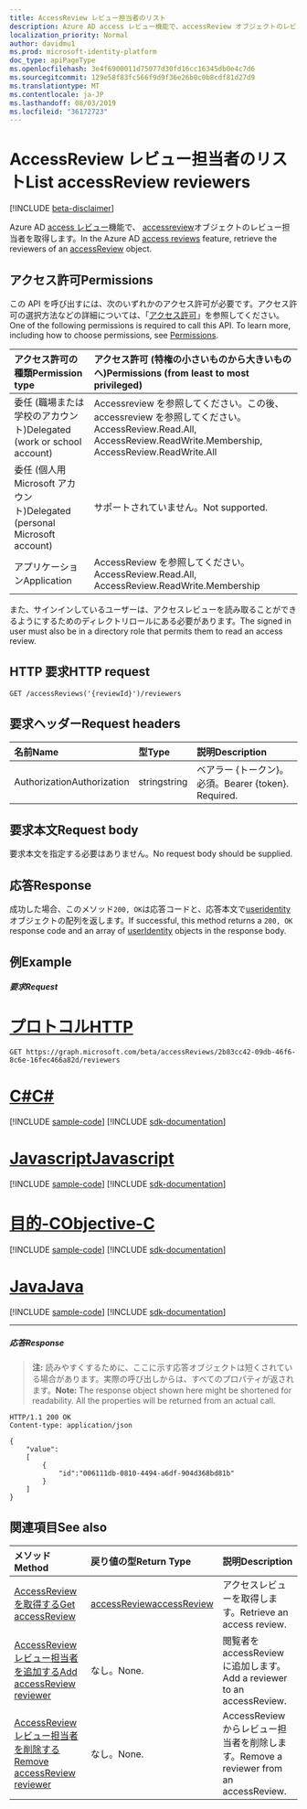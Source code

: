 ```yaml
---
title: AccessReview レビュー担当者のリスト
description: Azure AD access レビュー機能で、accessReview オブジェクトのレビュー担当者を取得します。
localization_priority: Normal
author: davidmu1
ms.prod: microsoft-identity-platform
doc_type: apiPageType
ms.openlocfilehash: 3e4f6900011d75077d30fd16cc16345db0e4c7d6
ms.sourcegitcommit: 129e58f83fc566f9d9f36e26b0c0b8cdf81d27d9
ms.translationtype: MT
ms.contentlocale: ja-JP
ms.lasthandoff: 08/03/2019
ms.locfileid: "36172723"
---
```

# <a name="list-accessreview-reviewers"></a><span data-ttu-id="a9f7a-103">AccessReview レビュー担当者のリスト</span><span class="sxs-lookup"><span data-stu-id="a9f7a-103">List accessReview reviewers</span></span>

[!INCLUDE [beta-disclaimer](../../includes/beta-disclaimer.md)]

<span data-ttu-id="a9f7a-104">Azure AD [access レビュー](../resources/accessreviews-root.md)機能で、 [accessreview](../resources/accessreview.md)オブジェクトのレビュー担当者を取得します。</span><span class="sxs-lookup"><span data-stu-id="a9f7a-104">In the Azure AD [access reviews](../resources/accessreviews-root.md) feature, retrieve the reviewers of an [accessReview](../resources/accessreview.md) object.</span></span>
## <a name="permissions"></a><span data-ttu-id="a9f7a-105">アクセス許可</span><span class="sxs-lookup"><span data-stu-id="a9f7a-105">Permissions</span></span>
<span data-ttu-id="a9f7a-p101">この API を呼び出すには、次のいずれかのアクセス許可が必要です。アクセス許可の選択方法などの詳細については、「[アクセス許可](/graph/permissions-reference)」を参照してください。</span><span class="sxs-lookup"><span data-stu-id="a9f7a-p101">One of the following permissions is required to call this API. To learn more, including how to choose permissions, see [Permissions](/graph/permissions-reference).</span></span>

|<span data-ttu-id="a9f7a-108">アクセス許可の種類</span><span class="sxs-lookup"><span data-stu-id="a9f7a-108">Permission type</span></span>                        | <span data-ttu-id="a9f7a-109">アクセス許可 (特権の小さいものから大きいものへ)</span><span class="sxs-lookup"><span data-stu-id="a9f7a-109">Permissions (from least to most privileged)</span></span>              |
|:--------------------------------------|:---------------------------------------------------------|
|<span data-ttu-id="a9f7a-110">委任 (職場または学校のアカウント)</span><span class="sxs-lookup"><span data-stu-id="a9f7a-110">Delegated (work or school account)</span></span>     | <span data-ttu-id="a9f7a-111">Accessreview を参照してください。この後、accessreview を参照してください。</span><span class="sxs-lookup"><span data-stu-id="a9f7a-111">AccessReview.Read.All, AccessReview.ReadWrite.Membership, AccessReview.ReadWrite.All</span></span> |
|<span data-ttu-id="a9f7a-112">委任 (個人用 Microsoft アカウント)</span><span class="sxs-lookup"><span data-stu-id="a9f7a-112">Delegated (personal Microsoft account)</span></span> | <span data-ttu-id="a9f7a-113">サポートされていません。</span><span class="sxs-lookup"><span data-stu-id="a9f7a-113">Not supported.</span></span> |
|<span data-ttu-id="a9f7a-114">アプリケーション</span><span class="sxs-lookup"><span data-stu-id="a9f7a-114">Application</span></span>                            | <span data-ttu-id="a9f7a-115">AccessReview を参照してください。</span><span class="sxs-lookup"><span data-stu-id="a9f7a-115">AccessReview.Read.All, AccessReview.ReadWrite.Membership</span></span>  |


 <span data-ttu-id="a9f7a-116">また、サインインしているユーザーは、アクセスレビューを読み取ることができるようにするためのディレクトリロールにある必要があります。</span><span class="sxs-lookup"><span data-stu-id="a9f7a-116">The signed in user must also be in a directory role that permits them to read an access review.</span></span>

## <a name="http-request"></a><span data-ttu-id="a9f7a-117">HTTP 要求</span><span class="sxs-lookup"><span data-stu-id="a9f7a-117">HTTP request</span></span>
<!-- { "blockType": "ignored" } -->
```http
GET /accessReviews('{reviewId}')/reviewers
```
## <a name="request-headers"></a><span data-ttu-id="a9f7a-118">要求ヘッダー</span><span class="sxs-lookup"><span data-stu-id="a9f7a-118">Request headers</span></span>
| <span data-ttu-id="a9f7a-119">名前</span><span class="sxs-lookup"><span data-stu-id="a9f7a-119">Name</span></span>         | <span data-ttu-id="a9f7a-120">型</span><span class="sxs-lookup"><span data-stu-id="a9f7a-120">Type</span></span>        | <span data-ttu-id="a9f7a-121">説明</span><span class="sxs-lookup"><span data-stu-id="a9f7a-121">Description</span></span> |
|:-------------|:------------|:------------|
| <span data-ttu-id="a9f7a-122">Authorization</span><span class="sxs-lookup"><span data-stu-id="a9f7a-122">Authorization</span></span> | <span data-ttu-id="a9f7a-123">string</span><span class="sxs-lookup"><span data-stu-id="a9f7a-123">string</span></span> | <span data-ttu-id="a9f7a-p102">ベアラー \{トークン\}。必須。</span><span class="sxs-lookup"><span data-stu-id="a9f7a-p102">Bearer \{token\}. Required.</span></span> |

## <a name="request-body"></a><span data-ttu-id="a9f7a-126">要求本文</span><span class="sxs-lookup"><span data-stu-id="a9f7a-126">Request body</span></span>
<span data-ttu-id="a9f7a-127">要求本文を指定する必要はありません。</span><span class="sxs-lookup"><span data-stu-id="a9f7a-127">No request body should be supplied.</span></span>

## <a name="response"></a><span data-ttu-id="a9f7a-128">応答</span><span class="sxs-lookup"><span data-stu-id="a9f7a-128">Response</span></span>
<span data-ttu-id="a9f7a-129">成功した場合、このメソッド`200, OK`は応答コードと、応答本文で[useridentity](../resources/useridentity.md)オブジェクトの配列を返します。</span><span class="sxs-lookup"><span data-stu-id="a9f7a-129">If successful, this method returns a `200, OK` response code and an array of [userIdentity](../resources/useridentity.md) objects in the response body.</span></span>

## <a name="example"></a><span data-ttu-id="a9f7a-130">例</span><span class="sxs-lookup"><span data-stu-id="a9f7a-130">Example</span></span>
##### <a name="request"></a><span data-ttu-id="a9f7a-131">要求</span><span class="sxs-lookup"><span data-stu-id="a9f7a-131">Request</span></span>


# <a name="httptabhttp"></a>[<span data-ttu-id="a9f7a-132">プロトコル</span><span class="sxs-lookup"><span data-stu-id="a9f7a-132">HTTP</span></span>](#tab/http)
<!-- {
  "blockType": "request",
  "name": "get_accessReview_reviewers"
}-->
```http
GET https://graph.microsoft.com/beta/accessReviews/2b83cc42-09db-46f6-8c6e-16fec466a82d/reviewers
```
# <a name="ctabcsharp"></a>[<span data-ttu-id="a9f7a-133">C#</span><span class="sxs-lookup"><span data-stu-id="a9f7a-133">C#</span></span>](#tab/csharp)
[!INCLUDE [sample-code](../includes/snippets/csharp/get-accessreview-reviewers-csharp-snippets.md)]
[!INCLUDE [sdk-documentation](../includes/snippets/snippets-sdk-documentation-link.md)]

# <a name="javascripttabjavascript"></a>[<span data-ttu-id="a9f7a-134">Javascript</span><span class="sxs-lookup"><span data-stu-id="a9f7a-134">Javascript</span></span>](#tab/javascript)
[!INCLUDE [sample-code](../includes/snippets/javascript/get-accessreview-reviewers-javascript-snippets.md)]
[!INCLUDE [sdk-documentation](../includes/snippets/snippets-sdk-documentation-link.md)]

# <a name="objective-ctabobjc"></a>[<span data-ttu-id="a9f7a-135">目的-C</span><span class="sxs-lookup"><span data-stu-id="a9f7a-135">Objective-C</span></span>](#tab/objc)
[!INCLUDE [sample-code](../includes/snippets/objc/get-accessreview-reviewers-objc-snippets.md)]
[!INCLUDE [sdk-documentation](../includes/snippets/snippets-sdk-documentation-link.md)]

# <a name="javatabjava"></a>[<span data-ttu-id="a9f7a-136">Java</span><span class="sxs-lookup"><span data-stu-id="a9f7a-136">Java</span></span>](#tab/java)
[!INCLUDE [sample-code](../includes/snippets/java/get-accessreview-reviewers-java-snippets.md)]
[!INCLUDE [sdk-documentation](../includes/snippets/snippets-sdk-documentation-link.md)]

---


##### <a name="response"></a><span data-ttu-id="a9f7a-137">応答</span><span class="sxs-lookup"><span data-stu-id="a9f7a-137">Response</span></span>
><span data-ttu-id="a9f7a-p103">**注:** 読みやすくするために、ここに示す応答オブジェクトは短くされている場合があります。実際の呼び出しからは、すべてのプロパティが返されます。</span><span class="sxs-lookup"><span data-stu-id="a9f7a-p103">**Note:** The response object shown here might be shortened for readability. All the properties will be returned from an actual call.</span></span>
<!-- {
  "blockType": "response",
  "truncated": true,
  "@odata.type": "microsoft.graph.userIdentity",
  "isCollection": "true"
} -->
```http
HTTP/1.1 200 OK
Content-type: application/json

{
    "value":
    [
        {
            "id":"006111db-0810-4494-a6df-904d368bd81b"
        }
    ]
}
```

## <a name="see-also"></a><span data-ttu-id="a9f7a-140">関連項目</span><span class="sxs-lookup"><span data-stu-id="a9f7a-140">See also</span></span>

| <span data-ttu-id="a9f7a-141">メソッド</span><span class="sxs-lookup"><span data-stu-id="a9f7a-141">Method</span></span>           | <span data-ttu-id="a9f7a-142">戻り値の型</span><span class="sxs-lookup"><span data-stu-id="a9f7a-142">Return Type</span></span>    |<span data-ttu-id="a9f7a-143">説明</span><span class="sxs-lookup"><span data-stu-id="a9f7a-143">Description</span></span>|
|:---------------|:--------|:----------|
|[<span data-ttu-id="a9f7a-144">AccessReview を取得する</span><span class="sxs-lookup"><span data-stu-id="a9f7a-144">Get accessReview</span></span>](accessreview-get.md) |  [<span data-ttu-id="a9f7a-145">accessReview</span><span class="sxs-lookup"><span data-stu-id="a9f7a-145">accessReview</span></span>](../resources/accessreview.md) |  <span data-ttu-id="a9f7a-146">アクセスレビューを取得します。</span><span class="sxs-lookup"><span data-stu-id="a9f7a-146">Retrieve an access review.</span></span> |
|[<span data-ttu-id="a9f7a-147">AccessReview レビュー担当者を追加する</span><span class="sxs-lookup"><span data-stu-id="a9f7a-147">Add accessReview reviewer</span></span>](accessreview-addreviewer.md) |     <span data-ttu-id="a9f7a-148">なし。</span><span class="sxs-lookup"><span data-stu-id="a9f7a-148">None.</span></span>   |   <span data-ttu-id="a9f7a-149">閲覧者を accessReview に追加します。</span><span class="sxs-lookup"><span data-stu-id="a9f7a-149">Add a reviewer to an accessReview.</span></span> |
|[<span data-ttu-id="a9f7a-150">AccessReview レビュー担当者を削除する</span><span class="sxs-lookup"><span data-stu-id="a9f7a-150">Remove accessReview reviewer</span></span>](accessreview-removereviewer.md) | <span data-ttu-id="a9f7a-151">なし。</span><span class="sxs-lookup"><span data-stu-id="a9f7a-151">None.</span></span> |   <span data-ttu-id="a9f7a-152">AccessReview からレビュー担当者を削除します。</span><span class="sxs-lookup"><span data-stu-id="a9f7a-152">Remove a reviewer from an accessReview.</span></span> |


<!--
{
  "type": "#page.annotation",
  "description": "Get accessReview reviewers",
  "keywords": "",
  "section": "documentation",
  "tocPath": "",
  "suppressions": [
  ]
}
-->
